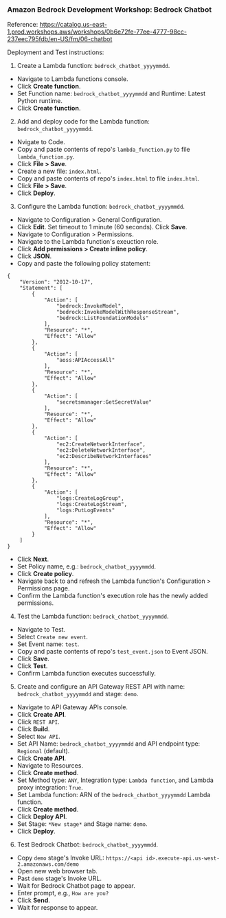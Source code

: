 ### Amazon Bedrock Development Workshop: Bedrock Chatbot

Reference: https://catalog.us-east-1.prod.workshops.aws/workshops/0b6e72fe-77ee-4777-98cc-237eec795fdb/en-US/fm/06-chatbot

Deployment and Test instructions:

1. Create a Lambda function: `bedrock_chatbot_yyyymmdd`.

- Navigate to Lambda functions console.
- Click **Create function**.
- Set Function name: `bedrock_chatbot_yyyymmdd` and Runtime: Latest Python runtime.
- Click **Create function**.

2. Add and deploy code for the Lambda function: `bedrock_chatbot_yyyymmdd`.

- Nvigate to Code.
- Copy and paste contents of repo's `lambda_function.py` to file `lambda_function.py`.
- Click **File > Save**.
- Create a new file: `index.html`.
- Copy and paste contents of repo's `index.html` to file `index.html`.
- Click **File > Save**.
- Click **Deploy**.

3. Configure the Lambda function: `bedrock_chatbot_yyyymmdd`.

- Navigate to Configuration > General Configuration.
- Click **Edit**.  Set timeout to 1 minute (60 seconds). Click **Save**.
- Navigate to Configuration > Permissions.
- Navigate to the Lambda function's exeuction role.
- Click **Add permissions > Create inline policy**.
- Click **JSON**.
- Copy and paste the following policy statement:

```
{
	"Version": "2012-10-17",
	"Statement": [
		{
			"Action": [
				"bedrock:InvokeModel",
				"bedrock:InvokeModelWithResponseStream",
				"bedrock:ListFoundationModels"
			],
			"Resource": "*",
			"Effect": "Allow"
		},
		{
			"Action": [
				"aoss:APIAccessAll"
			],
			"Resource": "*",
			"Effect": "Allow"
		},
		{
			"Action": [
				"secretsmanager:GetSecretValue"
			],
			"Resource": "*",
			"Effect": "Allow"
		},
		{
			"Action": [
				"ec2:CreateNetworkInterface",
				"ec2:DeleteNetworkInterface",
				"ec2:DescribeNetworkInterfaces"
			],
			"Resource": "*",
			"Effect": "Allow"
		},
		{
			"Action": [
				"logs:CreateLogGroup",
				"logs:CreateLogStream",
				"logs:PutLogEvents"
			],
			"Resource": "*",
			"Effect": "Allow"
		}
	]
}
```

- Click **Next**.
- Set Policy name, e.g.: `bedrock_chatbot_yyyymmdd`.
- Click **Create policy**.
- Navigate back to and refresh the Lambda function's Configuration > Permissions page.
- Confirm the Lambda function's execution role has the newly added permissions.

4. Test the Lambda function: `bedrock_chatbot_yyyymmdd`.

- Navigate to Test.
- Select `Create new event`.
- Set Event name: `test`.
- Copy and paste contents of repo's `test_event.json` to Event JSON.
- Click **Save**.
- Click **Test**.
- Confirm Lambda function executes successfully.

5. Create and configure an API Gateway REST API with name: `bedrock_chatbot_yyyymmdd` and stage: `demo`.

- Navigate to API Gateway APIs console.
- Click **Create API**.
- Click `REST API`.
- Click **Build**.
- Select `New API`.
- Set API Name: `bedrock_chatbot_yyyymmdd` and API endpoint type: `Regional` (default).
- Click **Create API**.
- Navigate to Resources.
- Click **Create method**.
- Set Method type: `ANY`, Integration type: `Lambda function`, and Lambda proxy integration: `True`.
- Set Lambda function: ARN of the `bedrock_chatbot_yyyymmdd` Lambda function.
- Click **Create method**.
- Click **Deploy API**.
- Set Stage: `*New stage*` and Stage name: `demo`.
- Click **Deploy**.

6. Test Bedrock Chatbot: `bedrock_chatbot_yyyymmdd`.

- Copy `demo` stage's Invoke URL: `https://<api id>.execute-api.us-west-2.amazonaws.com/demo`
- Open new web browser tab.
- Past `demo` stage's Invoke URL.
- Wait for Bedrock Chatbot page to appear.
- Enter prompt, e.g., `How are you?`
- Click **Send**.
- Wait for response to appear.

